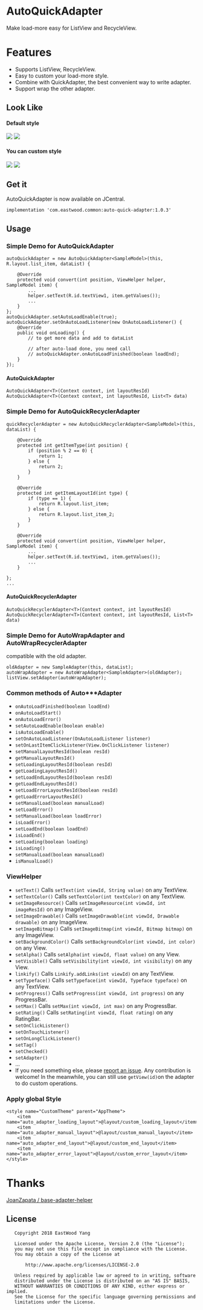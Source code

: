 # AutoQuickAdapter
Make load-more easy for ListView and RecycleView.

# Features
* Supports ListView, RecycleView.
* Easy to custom your load-more style.
* Combine with QuickAdapter, the best convenient way to write adapter.
* Support wrap the other adapter.

## Look Like
#### Default style
<img src='https://github.com/EastWoodYang/AutoQuickAdapter/blob/master/picture/1.png'/>

<img src='https://github.com/EastWoodYang/AutoQuickAdapter/blob/master/picture/1.gif'/>

#### You can custom style
<img src='https://github.com/EastWoodYang/AutoQuickAdapter/blob/master/picture/2.png'/>

<img src='https://github.com/EastWoodYang/AutoQuickAdapter/blob/master/picture/2.gif'/>

## Get it
AutoQuickAdapter is now available on JCentral.

    implementation 'com.eastwood.common:auto-quick-adapter:1.0.3'


## Usage

### Simple Demo for AutoQuickAdapter

    autoQuickAdapter = new AutoQuickAdapter<SampleModel>(this, R.layout.list_item, dataList) {

        @Override
        protected void convert(int position, ViewHelper helper, SampleModel item) {
            ...
            helper.setText(R.id.textView1, item.getValues());
            ...
        }
    };
    autoQuickAdapter.setAutoLoadEnable(true);
    autoQuickAdapter.setOnAutoLoadListener(new OnAutoLoadListener() {
        @Override
        public void onLoading() {
            // to get more data and add to dataList
            
            // after auto-load done, you need call
            // autoQuickAdapter.onAutoLoadFinished(boolean loadEnd);
        }
    });

#### AutoQuickAdapter

    AutoQuickAdapter<T>(Context context, int layoutResId)
    AutoQuickAdapter<T>(Context context, int layoutResId, List<T> data)
    
    
### Simple Demo for AutoQuickRecyclerAdapter

    quickRecyclerAdapter = new AutoQuickRecyclerAdapter<SampleModel>(this, dataList) {
        
        @Override
        protected int getItemType(int position) {
            if (position % 2 == 0) {
                return 1;
            } else {
                return 2;
            }
        }
     
        @Override
        protected int getItemLayoutId(int type) {
            if (type == 1) {
                return R.layout.list_item;
            } else {
                return R.layout.list_item_2;
            }
        }
     
        @Override
        protected void convert(int position, ViewHelper helper, SampleModel item) {
            ...
            helper.setText(R.id.textView1, item.getValues());
            ...
        }
        
    };
    ...

#### AutoQuickRecyclerAdapter
    
    AutoQuickRecyclerAdapter<T>(Context context, int layoutResId)
    AutoQuickRecyclerAdapter<T>(Context context, int layoutResId, List<T> data)


### Simple Demo for AutoWrapAdapter and AutoWrapRecyclerAdapter
compatible with the old adapter.

    oldAdapter = new SampleAdapter(this, dataList);
    autoWrapAdapter = new AutoWrapAdapter<SampleAdapter>(oldAdapter);
    listView.setAdapter(autoWrapAdapter);

###  Common methods of Auto***Adapter

* ```onAutoLoadFinished(boolean loadEnd)```
* ```onAutoLoadStart()```
* ```onAutoLoadError()```
* ```setAutoLoadEnable(boolean enable)```
* ```isAutoLoadEnable()```
* ```setOnAutoLoadListener(OnAutoLoadListener listener)```
* ```setOnLastItemClickListener(View.OnClickListener listener)```
* ```setManualLayoutResId(boolean resId)```
* ```getManualLayoutResId()```
* ```setLoadingLayoutResId(boolean resId)```
* ```getLoadingLayoutResId()```
* ```setLoadEndLayoutResId(boolean resId)```
* ```getLoadEndLayoutResId()```
* ```setLoadErrorLayoutResId(boolean resId)```
* ```getLoadErrorLayoutResId()```
* ```setManualLoad(boolean manualLoad)```
* ```setLoadError()```
* ```setManualLoad(boolean loadError)```
* ```isLoadError()```
* ```setLoadEnd(boolean loadEnd)```
* ```isLoadEnd()```
* ```setLoading(boolean loading)```
* ```isLoading()```
* ```setManualLoad(boolean manualLoad)```
* ```isManualLoad()```

### ViewHelper
* ```setText()``` Calls ```setText(int viewId, String value)``` on any TextView.
* ```setTextColor()``` Calls ```setTextColor(int textColor)``` on any TextView.
* ```setImageResource()``` Calls ```setImageResource(int viewId, int imageResId)``` on any ImageView.
* ```setImageDrawable()``` Calls ```setImageDrawable(int viewId, Drawable drawable)``` on any ImageView.
* ```setImageBitmap()``` Calls ```setImageBitmap(int viewId, Bitmap bitmap)``` on any ImageView.
* ```setBackgroundColor()``` Calls ```setBackgroundColor(int viewId, int color)``` on any View.
* ```setAlpha()``` Calls ```setAlpha(int viewId, float value)``` on any View.
* ```setVisible()``` Calls ```setVisibility(int viewId, int visibility)``` on any View.
* ```linkify()``` Calls ```Linkify.addLinks(int viewId)``` on any TextView.
* ```setTypeface()``` Calls ```setTypeface(int viewId, Typeface typeface)``` on any TextView.
* ```setProgress()``` Calls ```setProgress(int viewId, int progress)``` on any ProgressBar.
* ```setMax()``` Calls ```setMax(int viewId, int max)``` on any ProgressBar.
* ```setRating()``` Calls ```setRating(int viewId, float rating)``` on any RatingBar.
* ```setOnClickListener()```
* ```setOnTouchListener()```
* ```setOnLongClickListener()```
* ```setTag()```
* ```setChecked()```
* ```setAdapter()```
* ...
* If you need something else, please [report an issue](https://github.com/EastWoodYang/AutoQuickAdapter/issues). Any contribution is welcome! In the meanwhile, you can still use ```getView(id)```on the adapter to do custom operations.

### Apply global Style

    <style name="CustomTheme" parent="AppTheme">
        <item name="auto_adapter_loading_layout">@layout/custom_loading_layout</item>
        <item name="auto_adapter_manual_layout">@layout/custom_manual_layout</item>
        <item name="auto_adapter_end_layout">@layout/custom_end_layout</item>
        <item name="auto_adapter_error_layout">@layout/custom_error_layout</item>
    </style>


# Thanks
[JoanZapata / base-adapter-helper](https://github.com/JoanZapata/base-adapter-helper)   


## License
```
   Copyright 2018 EastWood Yang

   Licensed under the Apache License, Version 2.0 (the "License");
   you may not use this file except in compliance with the License.
   You may obtain a copy of the License at

       http://www.apache.org/licenses/LICENSE-2.0

   Unless required by applicable law or agreed to in writing, software
   distributed under the License is distributed on an "AS IS" BASIS,
   WITHOUT WARRANTIES OR CONDITIONS OF ANY KIND, either express or implied.
   See the License for the specific language governing permissions and
   limitations under the License.
```
